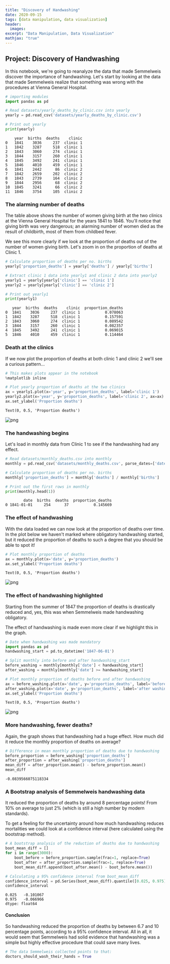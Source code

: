 ```yaml
---
title: "Discovery of Handwashing"
date: 2020-09-15
tags: [data manipulation, data visualization]
header:
  images:
excerpt: "Data Manipulation, Data Visualization"
mathjax: "true"
---
```


## Project: Discovery of Handwashing

In this notebook, we're going to reanalyze the data that made Semmelweis discover the importance of handwashing. Let's start by looking at the data that made Semmelweis realize that something was wrong with the procedures at Vienna General Hospital.


```python
# importing modules
import pandas as pd

# Read datasets/yearly_deaths_by_clinic.csv into yearly
yearly = pd.read_csv('datasets/yearly_deaths_by_clinic.csv')

# Print out yearly
print(yearly)
```

        year  births  deaths    clinic
    0   1841    3036     237  clinic 1
    1   1842    3287     518  clinic 1
    2   1843    3060     274  clinic 1
    3   1844    3157     260  clinic 1
    4   1845    3492     241  clinic 1
    5   1846    4010     459  clinic 1
    6   1841    2442      86  clinic 2
    7   1842    2659     202  clinic 2
    8   1843    2739     164  clinic 2
    9   1844    2956      68  clinic 2
    10  1845    3241      66  clinic 2
    11  1846    3754     105  clinic 2


### The alarming number of deaths

The table above shows the number of women giving birth at the two clinics at the Vienna General Hospital for the years 1841 to 1846. You'll notice that giving birth was very dangerous; an alarming number of women died as the result of childbirth, most of them from childbed fever.

We see this more clearly if we look at the proportion of deaths out of the number of women giving birth. Let's zoom in on the proportion of deaths at Clinic 1.


```python
# Calculate proportion of deaths per no. births
yearly['proportion_deaths'] = yearly['deaths'] / yearly['births']

# Extract clinic 1 data into yearly1 and clinic 2 data into yearly2
yearly1 = yearly[yearly['clinic'] == 'clinic 1']
yearly2 = yearly[yearly['clinic'] == 'clinic 2']

# Print out yearly1
print(yearly1)
```

       year  births  deaths    clinic  proportion_deaths
    0  1841    3036     237  clinic 1           0.078063
    1  1842    3287     518  clinic 1           0.157591
    2  1843    3060     274  clinic 1           0.089542
    3  1844    3157     260  clinic 1           0.082357
    4  1845    3492     241  clinic 1           0.069015
    5  1846    4010     459  clinic 1           0.114464


### Death at the clinics

If we now plot the proportion of deaths at both clinic 1 and clinic 2 we'll see a curious pattern…


```python
# This makes plots appear in the notebook
%matplotlib inline

# Plot yearly proportion of deaths at the two clinics
ax = yearly1.plot(x='year', y='proportion_deaths', label='clinic 1')
yearly2.plot(x='year', y='proportion_deaths', label='clinic 2', ax=ax)
ax.set_ylabel('Proportion deaths')
```




    Text(0, 0.5, 'Proportion deaths')




![png](/hand-washing/output_5_1.png)


### The handwashing begins

Let's load in monthly data from Clinic 1 to see if the handwashing had any effect.


```python
# Read datasets/monthly_deaths.csv into monthly
monthly = pd.read_csv('datasets/monthly_deaths.csv', parse_dates=['date'])

# Calculate proportion of deaths per no. births
monthly['proportion_deaths'] = monthly['deaths'] / monthly['births']

# Print out the first rows in monthly
print(monthly.head(1))
```

            date  births  deaths  proportion_deaths
    0 1841-01-01     254      37           0.145669


### The effect of handwashing

With the data loaded we can now look at the proportion of deaths over time. In the plot below we haven't marked where obligatory handwashing started, but it reduced the proportion of deaths to such a degree that you should be able to spot it!


```python
# Plot monthly proportion of deaths
ax = monthly.plot(x='date', y='proportion_deaths')
ax.set_ylabel('Proportion deaths')
```




    Text(0, 0.5, 'Proportion deaths')




![png](/hand-washing/output_9_1.png)


### The effect of handwashing highlighted

Starting from the summer of 1847 the proportion of deaths is drastically reduced and, yes, this was when Semmelweis made handwashing obligatory.

The effect of handwashing is made even more clear if we highlight this in the graph.


```python
# Date when handwashing was made mandatory
import pandas as pd
handwashing_start = pd.to_datetime('1847-06-01')

# Split monthly into before and after handwashing_start
before_washing = monthly[monthly['date'] < handwashing_start]
after_washing = monthly[monthly['date'] >= handwashing_start]

# Plot monthly proportion of deaths before and after handwashing
ax = before_washing.plot(x='date', y='proportion_deaths', label='before washing')
after_washing.plot(x='date', y='proportion_deaths', label='after washing', ax=ax)
ax.set_ylabel('Proportion deaths')
```




    Text(0, 0.5, 'Proportion deaths')




![png](/hand-washing/output_11_1.png)


### More handwashing, fewer deaths?

Again, the graph shows that handwashing had a huge effect. How much did it reduce the monthly proportion of deaths on average?


```python
# Difference in mean monthly proportion of deaths due to handwashing
before_proportion = before_washing['proportion_deaths']
after_proportion = after_washing['proportion_deaths']
mean_diff = after_proportion.mean() - before_proportion.mean()
mean_diff
```




    -0.0839566075118334



### A Bootstrap analysis of Semmelweis handwashing data

It reduced the proportion of deaths by around 8 percentage points! From 10% on average to just 2% (which is still a high number by modern standards).

To get a feeling for the uncertainty around how much handwashing reduces mortalities we could look at a confidence interval (here calculated using the bootstrap method).


```python
# A bootstrap analysis of the reduction of deaths due to handwashing
boot_mean_diff = []
for i in range(3000):
    boot_before = before_proportion.sample(frac=1, replace=True)
    boot_after = after_proportion.sample(frac=1, replace=True)
    boot_mean_diff.append(boot_after.mean() - boot_before.mean())

# Calculating a 95% confidence interval from boot_mean_diff
confidence_interval = pd.Series(boot_mean_diff).quantile([0.025, 0.975])
confidence_interval
```




    0.025   -0.101067
    0.975   -0.066966
    dtype: float64



#### Conclusion

So handwashing reduced the proportion of deaths by between 6.7 and 10 percentage points, according to a 95% confidence interval. All in all, it would seem that Semmelweis had solid evidence that handwashing was a simple but highly effective procedure that could save many lives.


```python
# The data Semmelweis collected points to that:
doctors_should_wash_their_hands = True
```
